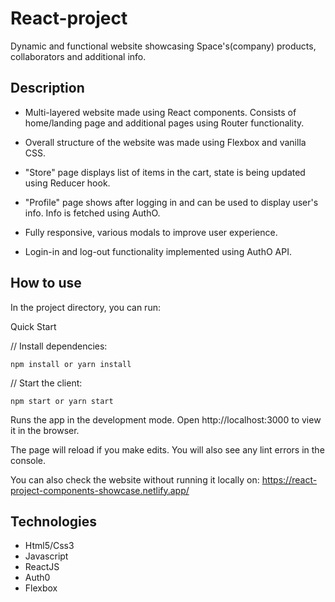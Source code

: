 # React-project

Dynamic and functional website showcasing Space's(company) products, collaborators and additional info.

## Description

- Multi-layered website made using React components. Consists of home/landing page and additional pages using Router functionality.

- Overall structure of the website was made using Flexbox and vanilla CSS.

- "Store" page displays list of items in the cart, state is being updated using Reducer hook.

- "Profile" page shows after logging in and can be used to display user's info. Info is fetched using AuthO.

- Fully responsive, various modals to improve user experience.

- Login-in and log-out functionality implemented using AuthO API.

## How to use

In the project directory, you can run:

Quick Start

// Install dependencies:

    npm install or yarn install

// Start the client:

    npm start or yarn start

Runs the app in the development mode.
Open http://localhost:3000 to view it in the browser.

The page will reload if you make edits.
You will also see any lint errors in the console.

You can also check the website without running it locally on:
https://react-project-components-showcase.netlify.app/

## Technologies

- Html5/Css3
- Javascript
- ReactJS
- Auth0
- Flexbox

